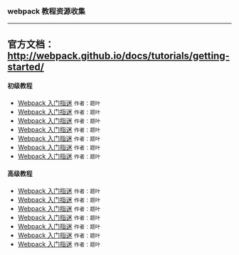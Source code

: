 ### webpack 教程资源收集
---
官方文档：http://webpack.github.io/docs/tutorials/getting-started/
---
#### 初级教程
* [Webpack 入门指迷](http://segmentfault.com/a/1190000002551952)  `作者：题叶`  　　
* [Webpack 入门指迷](http://segmentfault.com/a/1190000002551952)  `作者：题叶`　　
* [Webpack 入门指迷](http://segmentfault.com/a/1190000002551952)  `作者：题叶`　　
* [Webpack 入门指迷](http://segmentfault.com/a/1190000002551952)  `作者：题叶`　　
* [Webpack 入门指迷](http://segmentfault.com/a/1190000002551952)  `作者：题叶`　　
* [Webpack 入门指迷](http://segmentfault.com/a/1190000002551952)  `作者：题叶`　　
* [Webpack 入门指迷](http://segmentfault.com/a/1190000002551952)  `作者：题叶`　　

#### 高级教程
* [Webpack 入门指迷](http://segmentfault.com/a/1190000002551952)  `作者：题叶`　　
* [Webpack 入门指迷](http://segmentfault.com/a/1190000002551952)  `作者：题叶`　　
* [Webpack 入门指迷](http://segmentfault.com/a/1190000002551952)  `作者：题叶`　　
* [Webpack 入门指迷](http://segmentfault.com/a/1190000002551952)  `作者：题叶`　　
* [Webpack 入门指迷](http://segmentfault.com/a/1190000002551952)  `作者：题叶`　　
* [Webpack 入门指迷](http://segmentfault.com/a/1190000002551952)  `作者：题叶`　　
* [Webpack 入门指迷](http://segmentfault.com/a/1190000002551952)  `作者：题叶`　　